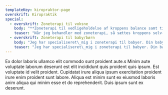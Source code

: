 ```yaml
---
templateKey: kiropraktor-page
overskrift: Kiropraktik
special:
  - overskrift: Zoneterapi til voksne
    body: "**Zoneterapi til vedligeholdelse af kroppens balance samt til\_behandling af sygdomme**\n\n\_**Seks gode grunde til at vælge zoneterapi:**\n\n* Zoneterapi styrker balancen I krop og psyke\n* Zoneterapi kan fremme din almene sundhed\n* Zoneterapi kan lindre smerter\n* Zoneterapi er effektiv som behandling af en række lidelser\n* Zoneterapi bygger på et helhedssyn på dig og dit liv\n* Zoneterapi har ingen bivirkninger\n\n​​\n\nNår jeg behandler med zoneterapi, så sættes kroppens selvhelbredende kræfter i gang, jeg arbejder med hele kroppen, det vil sige jeg har fokus på funktion, forstyrrelser, årsagerne og kroppens egen evne til at helbrede ubalancer. ​\_Det er vigtigt at vi arbejder tæt sammen om din behandling\_og at du tager medansvar for din egen behandling.​\n\nZoneterapi er for alle og kan også bruges til at vedligeholde et godt helbred. Det er en behandlingsmetode, hvor jeg med trykpåvirkning på og under fødderne søger at forbedre funktionen et andet sted på din krop.​\n\nZoneterapi har især\_en gavnlig virkning på moderne\_livsstilsygdomme, hvor det ikke kun er en årsag - men er flere forskellige ubalancer. Derfor er zoneterapi en meget populær behandlingsform. Zoneterapien kan styrke din krop og psyke og lindre bivirkninger.\n\nZoneterapi kan bruges til behandling af sygdomme, bl.a.:\n\n* Svækket immunsystem\n* Muskel- og ledsmerter\n* Menstruationsproblemer\n* Astma og bronkitis\n* Hovedpine og migræne\n* Barnløshed\n* Graviditetsgener, f.eks. Kvalme og bækkenløsning\n* Igangsætning af fødsels-/blødgøring af fødselsvejen\n* Mave- og tarmlidelser\n* Stres\n* Hormonelle problemer\n* Dårlig ryg / ondt I ryggen\n* Væskeophobninger I kroppen\n* Fordøjelsesproblemer\n* Blærebetændelse\n* Mellemørebetændelse\n* Betændelsestilstande\n* Hudproblemer og eksemer"
    teaser: "Når jeg behandler med zoneterapi, så sættes kroppens selv-helbredende kræfter i gang, jeg arbejder med hele kroppen, det vil sige jeg har fokus på funktion, forstyrrelser, årsagerne og kroppens egen evne til at helbrede ubalancer. ​\_Det er vigtigt at vi arbejder tæt sammen om din behandling\_og at du tager medansvar for din egen behandling."
  - overskrift: Zoneterapi til baby/børn
    body: "Jeg har specialiseret\_mig i zoneterapi til babyer. Din baby behøver ikke være ret gammel for at kunne modtage zoneterapi, det er ofte nemmere at behandle babyer, da de reagerer hurtigt på\_behandling. Zoneterapi er en god behandling til forebyggelse af sygdom uanset, hvor gammel børnene er.\n\nBabyzoneterapi er en nænsom måde at behandle din baby på, med mine hænder trykker jeg på og\_under babys fødder. Det er ren nydelse og afslapning for dem.\n\nMåske har du gjort dig nogle tanker om hvad babyzoneterapi kan hjælpe på, det er der mange der gør, her beskriver jeg det nærmere.​\n\nHvorfor nu vælge zoneterapi til baby? ​\n\n* Fordi babyzoneterapi er en naturlig og afslappende behandlingsform, hvor jeg med mine hænder gør en stor forskel for babyer og deres familier.\n* Fordi babyzoneterapi styrker kroppen og øger din babys sundhed og velvære. Der er ofte god effekt efter 3-5 gange, ofte hurtigere kommer din baby i trivsel, hvilket gør at hele jeres familie\_får det bedre. Når baby har det godt - har familien det også godt.\_\n\nHvilke symptomer har babyerne typisk, når de får zoneterapi?\n\n* Mavekneb\n* Søvnproblemer\n* Forkølelse\n* Kronisk forkølelse\n* Forstoppelse\n* Uro\_\n* Gråd\n* Kolik\n* Astmatisk og bronkitis\n* Mellemørebetændelse\n* Øreproblemer/ondt i ørerne\n* Børnemigræne\n* Hovedpine"
    teaser: "Jeg har specialiseret\_mig i zoneterapi til babyer. Din baby behøver ikke være ret gammel for at kunne modtage zoneterapi, det er ofte nemmere at behandle babyer, da de reagerer hurtigt på\_behandling. Zoneterapi er en god behandling til forebyggelse af sygdom uanset, hvor gammel børnene er."
---
```

Ex dolor laboris ullamco elit commodo sunt proident aute.s Minim aute voluptate laborum deserunt est elit incididunt quis proident quis ipsum. Est voluptate id velit proident. Cupidatat irure aliqua ipsum exercitation proident irure enim proident sunt labore. Aliqua est minim sunt ex eiusmod laboris anim aliqua qui minim esse et do reprehenderit. Duis ipsum sunt ex deserunt.
